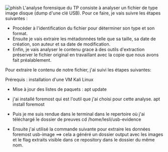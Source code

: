 ![phish](https://user-images.githubusercontent.com/125278910/232584846-874391a4-bddd-4323-830c-3266fbefb183.PNG)
L'analyse forensique du TP consiste à analyser un fichier de type image disque (dump d'une clé USB). Pour ce faire, je vais suivre les étapes suivantes :
- Procéder à l'identification du fichier pour déterminer son type et son format. 
- Ensuite je vais extraire les métadonnées telle que sa taille, sa date de création, son auteur et sa date de modification. 
- Enfin, je vais analyser le contenu grace à des outils d'extraction préserver le fichier original en travaillant avec la copie que nous avons fait préalablement.

Pour extraire le contenu de notre fichier, j'ai suivi les étapes suivantes:

Prérequis : installation d'une VM Kali Linux

- Mise à jour des listes de paquets :
  apt update
  
- j'ai installé foremost qui est l'outil que j'ai choisi pour cette analyse.
  apt install foremost
  
- Puis je me suis rendue dans le terminal dans le repertoire où j'ai téléchargé le dossier de preuves
  cd /home/lesli/usb-evidence
  
- Ensuite j'ai utilisé la commande suivante pour extraire les données
  foremost usb-image ==> cela a généré un dossier output avec les images et le flag extraits visible dans ce repository dans le dossier du même nom.

